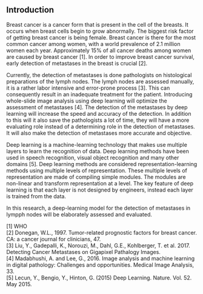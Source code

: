 ## Introduction
 
Breast cancer is  a cancer form that is present in the cell of the breasts. It occurs when breast cells begin to grow abnormally. The biggest risk factor of getting breast cancer is being female. Breast cancer is there for the most common cancer among women, with a world prevalence of 2.1 million women each year. Approximately 15% of all cancer deaths among women are caused by breast cancer [1]. In order to improve breast cancer survival, early detection of metastases in the breast is crucial [2].<br/> 

Currently, the detection of metastases is done pathologists on histological preparations of the lymph nodes. The lymph nodes are assessed manually, it is a rather labor intensive and error-prone process [3]. This can consequently result in an inadequate treatment for the patient. Introducing whole-slide image analysis using deep learning will optimize the assessment of metastases [4]. The detection of the metastases by deep learning will increase the speed and accuracy of the detection. In addition to this will it also save the pathologists a lot of time, they will have a more evaluating role instead of a determining role in the detection of metastases. It will also make the detection of metastases more accurate and objective.<br/>

Deep learning is a machine-learning technology that makes use multiple layers to learn the recognition of data. Deep learning methods have been used in speech recognition, visual object recognition and many other domains [5]. Deep learning methods are considered representation-learning methods using multiple levels of representation. These multiple levels of representation are made of compiling simple modules. The modules are non-linear and transform representation at a level. The key feature of deep learning is that each layer is not designed by engineers, instead each layer is trained from the data.<br/>

In this research, a deep-learning model for the detection of metastases in lympph nodes will be elaborately assessed and evaluated. 

[1] WHO <br/>
[2] Donegan, W.L., 1997. Tumor-related prognostic factors for breast cancer. CA: a cancer journal for clinicians, 47. <br/>
[3] Liu, Y., Gadepalli, K., Norouzi, M., Dahl, G.E., Kohlberger, T. et al. 2017. Detecting Cancer Metastases on Gigapixel Pathalogy Images. <br/>
[4] Madabhushi, A. and Lee, G., 2016. Image analysis and machine learning in digital pathology: Challenges and opportunities. Medical Image Analysis, 33.<br/>
[5] Lecun, Y., Bengio, Y., Hinton, G. (2015) Deep Learning. Nature. Vol. 52. May 2015.<br/>

